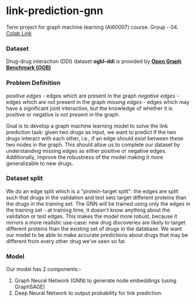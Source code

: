 # link-prediction-gnn
Term project for graph machine learning (AI60007) course. Group - 04. [Colab Link](https://colab.research.google.com/drive/1xNihZALJrhtnuu1YhWTAgFkRp8o4er87?usp=sharing)

### Dataset
Drug-drug interaction (DDI) dataset **ogbl-ddi** is provided by **[Open Graph Benchmark (OGB)](https://ogb.stanford.edu/)**

### Problem Definition
*positive edges* - edges which are present in the graph
*negative edges* - edges which are not present in the graph
*missing edges* - edges which may have a significant joint interaction, but the knowledge of whether it is positive or negative is not present in the graph.

Goal is to develop a graph machine learning model to solve the link prediction task: given two drugs as input, we want to predict if the two drugs interact with each other, i.e., if an edge should exist between these two nodes in the graph. This should allow us to complete our dataset by understanding missing edges as either positive or negative edges. Additionally, improve the robustness of the model making it more generalizable to new drugs.

### Dataset split
We do an edge split which is a "protein-target split": the edges are split such that drugs in the validation and test sets target different proteins than the drugs in the training set. The GNN will be trained using only the edges in the training set - at training time, it doesn't know anything about the validation or test edges. This makes the model more robust,  because it mirrors a more realistic use-case: new drug discoveries are likely to target different proteins than the existing set of drugs in the database. We want our model to be able to make accurate predictions about drugs that may be different from every other drug we’ve seen so far.

### Model
Our model has 2 components:-
1. Graph Neural Network (GNN) to generate node embeddings (using GraphSAGE)
2. Deep Neural Network to output probability for link prediction.
